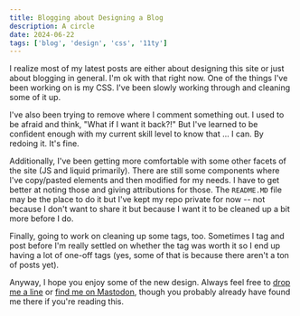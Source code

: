 ```yaml
---
title: Blogging about Designing a Blog
description: A circle
date: 2024-06-22
tags: ['blog', 'design', 'css', '11ty']
---
```

I realize most of my latest posts are either about designing this site or just about blogging in general. I'm ok with that right now. One of the things I've been working on is my CSS. I've been slowly working through and cleaning some of it up. 

I've also been trying to remove where I comment something out. I used to be afraid and think, "What if I want it back?!" But I've learned to be confident enough with my current skill level to know that ... I can. By redoing it. It's fine. 

Additionally, I've been getting more comfortable with some other facets of the site (JS and liquid primarily). There are still some components where I've copy/pasted elements and then modified for my needs. I have to get better at noting those and giving attributions for those. The `README.MD` file may be the place to do it but I've kept my repo private for now -- not because I don't want to share it but because I want it to be cleaned up a bit more before I do. 

Finally, going to work on cleaning up some tags, too. Sometimes I tag and post before I'm really settled on whether the tag was worth it so I end up having a lot of one-off tags (yes, some of that is because there aren't a ton of posts yet). 

Anyway, I hope you enjoy some of the new design. Always feel free to [drop me a line](mailto:jasonm@omg.lol) or [find me on Mastodon](https://social.lol/@jasonm), though you probably already have found me there if you're reading this.